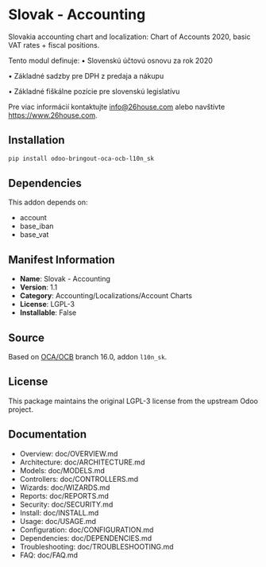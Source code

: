 # Slovak - Accounting


Slovakia accounting chart and localization: Chart of Accounts 2020, basic VAT rates + 
fiscal positions.

Tento modul definuje:
• Slovenskú účtovú osnovu za rok 2020

• Základné sadzby pre DPH z predaja a nákupu

• Základné fiškálne pozície pre slovenskú legislatívu

 
Pre viac informácií kontaktujte info@26house.com alebo navštívte https://www.26house.com.
    
    

## Installation

```bash
pip install odoo-bringout-oca-ocb-l10n_sk
```

## Dependencies

This addon depends on:
- account
- base_iban
- base_vat

## Manifest Information

- **Name**: Slovak - Accounting
- **Version**: 1.1
- **Category**: Accounting/Localizations/Account Charts
- **License**: LGPL-3
- **Installable**: False

## Source

Based on [OCA/OCB](https://github.com/OCA/OCB) branch 16.0, addon `l10n_sk`.

## License

This package maintains the original LGPL-3 license from the upstream Odoo project.

## Documentation

- Overview: doc/OVERVIEW.md
- Architecture: doc/ARCHITECTURE.md
- Models: doc/MODELS.md
- Controllers: doc/CONTROLLERS.md
- Wizards: doc/WIZARDS.md
- Reports: doc/REPORTS.md
- Security: doc/SECURITY.md
- Install: doc/INSTALL.md
- Usage: doc/USAGE.md
- Configuration: doc/CONFIGURATION.md
- Dependencies: doc/DEPENDENCIES.md
- Troubleshooting: doc/TROUBLESHOOTING.md
- FAQ: doc/FAQ.md
